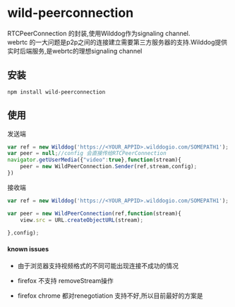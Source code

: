 # wild-peerconnection
RTCPeerConnection 的封装,使用Wilddog作为signaling channel.  
webrtc 的一大问题是p2p之间的连接建立需要第三方服务器的支持.Wilddog提供实时后端服务,是webrtc的理想signaling channel

## 安装

```
npm install wild-peerconnection

```

## 使用

发送端
```js
var ref = new Wilddog('https://<YOUR_APPID>.wilddogio.com/SOMEPATH1'); //signaling channel 的地址
var peer = null;//config 会直接传给RTCPeerConnection
navigator.getUserMedia({"video":true},function(stream){
    peer = new WildPeerConnection.Sender(ref,stream,config);
})


```
接收端

```js
var ref = new Wilddog('https://<YOUR_APPID>.wilddogio.com/SOMEPATH1');

var peer = new WildPeerConnection(ref,function(stream){
    view.src = URL.createObjectURL(stream);
    
},config);

``` 
#### known issues

* 由于浏览器支持视频格式的不同可能出现连接不成功的情况

* firefox 不支持 removeStream操作

* firefox chrome 都对renegotiation 支持不好,所以目前最好的方案是